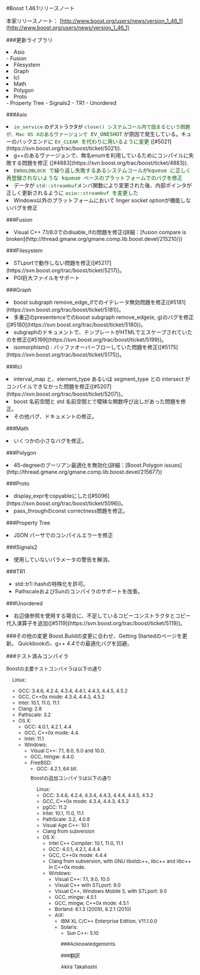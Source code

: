 #Boost 1.46.1リリースノート

本家リリースノート：
[http://www.boost.org/users/news/version_1_46_1](http://www.boost.org/users/news/version_1_46_1)

###更新ライブラリ

<li style='list-style-position:outside;list-style-type:square'>Asio
</li>
- Fusion<li style='list-style-position:outside;list-style-type:square'>Filesystem</li><li style='list-style-position:outside;list-style-type:square'>Graph</li><li style='list-style-position:outside;list-style-type:square'>Icl
</li><li style='list-style-position:outside;list-style-type:square'>Math</li><li style='list-style-position:outside;list-style-type:square'>Polygon</li><li style='list-style-position:outside;list-style-type:square'>Proto
</li>
- Property Tree
- Signals2
- TR1
- Unordered



###Asio
<li style='list-style-position:outside;list-style-type:square'><span style='color:rgb(0,96,0);font-family:monospace;line-height:normal'><span style='margin-top:0px;margin-right:0px;margin-bottom:0px;margin-left:0px;padding-top:0px;padding-right:0px;padding-bottom:0px;padding-left:0px;font-weight:inherit;font-size:13px;text-decoration:inherit;font-style:inherit'><span style='font-family:sans-serif;color:rgb(0,0,0)'><code style='color:rgb(0,96,0);margin-top:0px;margin-right:0px;margin-bottom:0px;margin-left:0px;padding-top:0px;padding-right:0px;padding-bottom:0px;padding-left:0px;font-weight:normal;font-size:13px;text-decoration:none'><span style='margin-top:0px;margin-right:0px;margin-bottom:0px;margin-left:0px;padding-top:0px;padding-right:0px;padding-bottom:0px;padding-left:0px;font-weight:inherit;font-size:13px;text-decoration:inherit;font-style:inherit'>io_service</code> のデストラクタが<span style='margin-top:0px;margin-right:0px;margin-bottom:0px;margin-left:0px;padding-top:0px;padding-right:0px;padding-bottom:0px;padding-left:0px;font-weight:inherit;font-size:13px;text-decoration:inherit;font-style:inherit'><span style='font-family:sans-serif;color:rgb(0,0,0)'> <code style='color:rgb(0,96,0);margin-top:0px;margin-right:0px;margin-bottom:0px;margin-left:0px;padding-top:0px;padding-right:0px;padding-bottom:0px;padding-left:0px;font-weight:normal;font-size:13px;text-decoration:none'><span style='margin-top:0px;margin-right:0px;margin-bottom:0px;margin-left:0px;padding-top:0px;padding-right:0px;padding-bottom:0px;padding-left:0px;font-weight:inherit;font-size:13px;text-decoration:inherit;font-style:inherit'>close()</code></span></span></span> システムコール内で固まるという問題が、Mac OS Xのあるヴァージョンで</span> EV_ONESHOT</span></span></span> が原因で発生している。キューのバックエンドに <span style='color:rgb(0,96,0);font-family:monospace'><span style='margin-top:0px;margin-right:0px;margin-bottom:0px;margin-left:0px;padding-top:0px;padding-right:0px;padding-bottom:0px;padding-left:0px;font-weight:inherit;font-size:13px;text-decoration:inherit;font-style:inherit'>EV_CLEAR</span> を代わりに用いるように変更</span> ([#5021](https://svn.boost.org/trac/boost/ticket/5021)).</li><li style='list-style-position:outside;list-style-type:square'>g++のあるヴァージョンで、無名enumを利用しているためにコンパイルに失敗する問題を修正 ([#4883](https://svn.boost.org/trac/boost/ticket/4883)).</li><li style='list-style-position:outside;list-style-type:square'><span style='color:rgb(0,96,0);font-family:monospace'><span style='margin-top:0px;margin-right:0px;margin-bottom:0px;margin-left:0px;padding-top:0px;padding-right:0px;padding-bottom:0px;padding-left:0px;font-weight:inherit;font-size:13px;text-decoration:inherit;font-style:inherit'>EWOULDBLOCK</span> で繰り返し失敗するあるシステムコールがkqueue に正しく再登録されないような kqueue ベースのプラットフォームでのバグを修正</span></li><li style='list-style-position:outside;list-style-type:square'>データが <code style='color:rgb(0,96,0);margin-top:0px;margin-right:0px;margin-bottom:0px;margin-left:0px;padding-top:0px;padding-right:0px;padding-bottom:0px;padding-left:0px;font-weight:normal;font-size:13px;text-decoration:none'><span style='margin-top:0px;margin-right:0px;margin-bottom:0px;margin-left:0px;padding-top:0px;padding-right:0px;padding-bottom:0px;padding-left:0px;font-weight:inherit;font-size:13px;text-decoration:inherit;font-style:inherit'>std::streambuf</code></span>メンバ関数により変更された後、内部ポインタが正しく更新されるように <span style='color:rgb(0,96,0);font-family:monospace'><span style='margin-top:0px;margin-right:0px;margin-bottom:0px;margin-left:0px;padding-top:0px;padding-right:0px;padding-bottom:0px;padding-left:0px;font-weight:inherit;font-size:13px;text-decoration:inherit;font-style:inherit'>asio::streambuf</span> を変更した</span></li><li style='list-style-position:outside;list-style-type:square'>Windows以外のプラットフォームにおいて linger socket optionが機能しないバグを修正</li>

###Fusion
<li style='list-style-position:outside;list-style-type:square'>Visual C++ 7.1/8.0でのdisable_ifの問題を修正(詳細：[fusion compare is broken](http://thread.gmane.org/gmane.comp.lib.boost.devel/215210/))</li>


###Filesystem
<li style='list-style-position:outside;list-style-type:square'>STLportで動作しない問題を修正([#5217](https://svn.boost.org/trac/boost/ticket/5217))。</li><li style='list-style-position:outside;list-style-type:square'>PGI巨大ファイルをサポート</li>


###Graph

<li style='list-style-position:outside;list-style-type:square'>boost subgraph remove_edge_ifでのイテレータ無効問題を修正([#5181](https://svn.boost.org/trac/boost/ticket/5181))。</li><li style='list-style-position:outside;list-style-type:square'>多重辺のpresentenceでのboost subgraph remove_edge(e, g)のバグを修正([#5180](https://svn.boost.org/trac/boost/ticket/5180))。</li><li style='list-style-position:outside;list-style-type:square'>subgraphのドキュメントで、テンプレートがHTMLでエスケープされていたのを修正([#5199](https://svn.boost.org/trac/boost/ticket/5199))。</li><li style='list-style-position:outside;list-style-type:square'>isomorphism() : バッファオーバーフローしていた問題を修正([#5175](https://svn.boost.org/trac/boost/ticket/5175))。</li>


###Icl
<li style='list-style-position:outside;list-style-type:square'>interval_map と、element_type あるいは segment_type との intersect がコンパイルできなかった問題を修正([#5207](https://svn.boost.org/trac/boost/ticket/5207))。</li><li style='list-style-position:outside;list-style-type:square'>boost 名前空間と std 名前空間とで曖昧な関数呼び出しがあった問題を修正。</li><li style='list-style-position:outside;list-style-type:square'>その他バグ、ドキュメントの修正。</li>


###Math
<li style='list-style-position:outside;list-style-type:square'>いくつかの小さなバグを修正。</li>


###Polygon
<li style='list-style-position:outside;list-style-type:square'>45-degreeのブーリアン最適化を無効化(詳細：[Boost.Polygon issues](http://thread.gmane.org/gmane.comp.lib.boost.devel/215677))</li>


###Proto

<li style='list-style-position:outside;list-style-type:square'>display_exprをcopyableにした([#5096](https://svn.boost.org/trac/boost/ticket/5096))。</li><li style='list-style-position:outside;list-style-type:square'>pass_throughのconst correctness問題を修正。</li>

###Property Tree
<li style='list-style-position:outside;list-style-type:square'>JSON パーサでのコンパイルエラーを修正</li>

###Signals2
<li style='list-style-position:outside;list-style-type:square'>使用していないパラメータの警告を解消。</li>

###TR1

- std::tr1::hashの特殊化を許可。
- PathscaleおよびSunのコンパイラのサポートを改善。

###Unordered
<li style='list-style-position:outside;list-style-type:square'>右辺値参照を使用する場合に、不足しているコピーコンストラクタとコピー代入演算子を追加([#5119](https://svn.boost.org/trac/boost/ticket/5119))。</li>

###その他の変更
Boost.Buildの変更に合わせ、Getting Startedのページを更新。
Quickbookの、g++ 4.4での最適化バグを回避。


###テスト済みコンパイラ
<span style='font-family:sans-serif;line-height:normal'><p style='margin-top:0.5em;margin-right:0em;margin-bottom:1em;margin-left:0em;padding-top:0px;padding-right:0px;padding-bottom:0px;padding-left:0px;font-weight:normal;font-size:13px;text-decoration:none'>Boostの主要テストコンパイラは以下の通り</p><ul style='margin-top:0em;margin-right:0em;margin-bottom:1.5em;margin-left:0em;padding-top:0em;padding-right:0em;padding-bottom:0em;padding-left:0em;font-weight:normal;font-size:13px;text-decoration:none;list-style-type:none;list-style-position:initial'><li style='margin-top:0em;margin-right:0em;margin-bottom:0em;margin-left:1.25em;padding-top:0em;padding-right:0em;padding-bottom:0em;padding-left:0em;font-weight:normal;font-size:13px;text-decoration:none;text-indent:0em'>Linux:
<ul style='margin-top:0em;margin-right:0em;margin-bottom:0.25em;margin-left:0em;padding-top:0em;padding-right:0em;padding-bottom:0em;padding-left:0em;font-weight:normal;font-size:13px;text-decoration:none;list-style-type:circle;list-style-position:initial'><li style='margin-top:0em;margin-right:0em;margin-bottom:0em;margin-left:1.25em;padding-top:0em;padding-right:0em;padding-bottom:0em;padding-left:0em;font-weight:normal;font-size:13px;text-decoration:none;text-indent:0em'>GCC: 3.4.6, 4.2.4, 4.3.4, 4.4.1, 4.4.3, 4.4.5, 4.5.2
</li><li style='margin-top:0em;margin-right:0em;margin-bottom:0em;margin-left:1.25em;padding-top:0em;padding-right:0em;padding-bottom:0em;padding-left:0em;font-weight:normal;font-size:13px;text-decoration:none;text-indent:0em'>GCC, C++0x mode: 4.3.4, 4.4.3, 4.5.2
</li><li style='margin-top:0em;margin-right:0em;margin-bottom:0em;margin-left:1.25em;padding-top:0em;padding-right:0em;padding-bottom:0em;padding-left:0em;font-weight:normal;font-size:13px;text-decoration:none;text-indent:0em'>Intel: 10.1, 11.0, 11.1
</li><li style='margin-top:0em;margin-right:0em;margin-bottom:0em;margin-left:1.25em;padding-top:0em;padding-right:0em;padding-bottom:0em;padding-left:0em;font-weight:normal;font-size:13px;text-decoration:none;text-indent:0em'>Clang: 2.8
</li><li style='margin-top:0em;margin-right:0em;margin-bottom:0em;margin-left:1.25em;padding-top:0em;padding-right:0em;padding-bottom:0em;padding-left:0em;font-weight:normal;font-size:13px;text-decoration:none;text-indent:0em'>Pathscale: 3.2
</li></li><li style='margin-top:0em;margin-right:0em;margin-bottom:0em;margin-left:1.25em;padding-top:0em;padding-right:0em;padding-bottom:0em;padding-left:0em;font-weight:normal;font-size:13px;text-decoration:none;text-indent:0em'>OS X:
<ul style='margin-top:0em;margin-right:0em;margin-bottom:0.25em;margin-left:0em;padding-top:0em;padding-right:0em;padding-bottom:0em;padding-left:0em;font-weight:normal;font-size:13px;text-decoration:none;list-style-type:circle;list-style-position:initial'><li style='margin-top:0em;margin-right:0em;margin-bottom:0em;margin-left:1.25em;padding-top:0em;padding-right:0em;padding-bottom:0em;padding-left:0em;font-weight:normal;font-size:13px;text-decoration:none;text-indent:0em'>GCC: 4.0.1, 4.2.1, 4.4
</li><li style='margin-top:0em;margin-right:0em;margin-bottom:0em;margin-left:1.25em;padding-top:0em;padding-right:0em;padding-bottom:0em;padding-left:0em;font-weight:normal;font-size:13px;text-decoration:none;text-indent:0em'>GCC, C++0x mode: 4.4.
</li><li style='margin-top:0em;margin-right:0em;margin-bottom:0em;margin-left:1.25em;padding-top:0em;padding-right:0em;padding-bottom:0em;padding-left:0em;font-weight:normal;font-size:13px;text-decoration:none;text-indent:0em'>Intel: 11.1
</li></li><li style='margin-top:0em;margin-right:0em;margin-bottom:0em;margin-left:1.25em;padding-top:0em;padding-right:0em;padding-bottom:0em;padding-left:0em;font-weight:normal;font-size:13px;text-decoration:none;text-indent:0em'>Windows:
<ul style='margin-top:0em;margin-right:0em;margin-bottom:0.25em;margin-left:0em;padding-top:0em;padding-right:0em;padding-bottom:0em;padding-left:0em;font-weight:normal;font-size:13px;text-decoration:none;list-style-type:circle;list-style-position:initial'><li style='margin-top:0em;margin-right:0em;margin-bottom:0em;margin-left:1.25em;padding-top:0em;padding-right:0em;padding-bottom:0em;padding-left:0em;font-weight:normal;font-size:13px;text-decoration:none;text-indent:0em'>Visual C++: 7.1, 8.0, 9.0 and 10.0.
</li><li style='margin-top:0em;margin-right:0em;margin-bottom:0em;margin-left:1.25em;padding-top:0em;padding-right:0em;padding-bottom:0em;padding-left:0em;font-weight:normal;font-size:13px;text-decoration:none;text-indent:0em'>GCC, mingw: 4.4.0.
</li></li><li style='margin-top:0em;margin-right:0em;margin-bottom:0em;margin-left:1.25em;padding-top:0em;padding-right:0em;padding-bottom:0em;padding-left:0em;font-weight:normal;font-size:13px;text-decoration:none;text-indent:0em'>FreeBSD:
<ul style='margin-top:0em;margin-right:0em;margin-bottom:0.25em;margin-left:0em;padding-top:0em;padding-right:0em;padding-bottom:0em;padding-left:0em;font-weight:normal;font-size:13px;text-decoration:none;list-style-type:circle;list-style-position:initial'><li style='margin-top:0em;margin-right:0em;margin-bottom:0em;margin-left:1.25em;padding-top:0em;padding-right:0em;padding-bottom:0em;padding-left:0em;font-weight:normal;font-size:13px;text-decoration:none;text-indent:0em'>GCC: 4.2.1, 64 bit.
</li></li><p style='margin-top:0.5em;margin-right:0em;margin-bottom:1em;margin-left:0em;padding-top:0px;padding-right:0px;padding-bottom:0px;padding-left:0px;font-weight:normal;font-size:13px;text-decoration:none'>Boostの追加コンパイラは以下の通り</p><ul style='margin-top:0em;margin-right:0em;margin-bottom:1.5em;margin-left:0em;padding-top:0em;padding-right:0em;padding-bottom:0em;padding-left:0em;font-weight:normal;font-size:13px;text-decoration:none;list-style-type:none;list-style-position:initial'><li style='margin-top:0em;margin-right:0em;margin-bottom:0em;margin-left:1.25em;padding-top:0em;padding-right:0em;padding-bottom:0em;padding-left:0em;font-weight:normal;font-size:13px;text-decoration:none;text-indent:0em'>Linux:
<ul style='margin-top:0em;margin-right:0em;margin-bottom:0.25em;margin-left:0em;padding-top:0em;padding-right:0em;padding-bottom:0em;padding-left:0em;font-weight:normal;font-size:13px;text-decoration:none;list-style-type:circle;list-style-position:initial'><li style='margin-top:0em;margin-right:0em;margin-bottom:0em;margin-left:1.25em;padding-top:0em;padding-right:0em;padding-bottom:0em;padding-left:0em;font-weight:normal;font-size:13px;text-decoration:none;text-indent:0em'>GCC: 3.4.6, 4.2.4, 4.3.4, 4.4.3, 4.4.4, 4.4.5, 4.5.2
</li><li style='margin-top:0em;margin-right:0em;margin-bottom:0em;margin-left:1.25em;padding-top:0em;padding-right:0em;padding-bottom:0em;padding-left:0em;font-weight:normal;font-size:13px;text-decoration:none;text-indent:0em'>GCC, C++0x mode: 4.3.4, 4.4.3, 4.5.2
</li><li style='margin-top:0em;margin-right:0em;margin-bottom:0em;margin-left:1.25em;padding-top:0em;padding-right:0em;padding-bottom:0em;padding-left:0em;font-weight:normal;font-size:13px;text-decoration:none;text-indent:0em'>pgCC: 11.2
</li><li style='margin-top:0em;margin-right:0em;margin-bottom:0em;margin-left:1.25em;padding-top:0em;padding-right:0em;padding-bottom:0em;padding-left:0em;font-weight:normal;font-size:13px;text-decoration:none;text-indent:0em'>Intel: 10.1, 11.0, 11.1
</li><li style='margin-top:0em;margin-right:0em;margin-bottom:0em;margin-left:1.25em;padding-top:0em;padding-right:0em;padding-bottom:0em;padding-left:0em;font-weight:normal;font-size:13px;text-decoration:none;text-indent:0em'>PathScale: 3.2, 4.0.8
</li><li style='margin-top:0em;margin-right:0em;margin-bottom:0em;margin-left:1.25em;padding-top:0em;padding-right:0em;padding-bottom:0em;padding-left:0em;font-weight:normal;font-size:13px;text-decoration:none;text-indent:0em'>Visual Age C++: 10.1
</li><li style='margin-top:0em;margin-right:0em;margin-bottom:0em;margin-left:1.25em;padding-top:0em;padding-right:0em;padding-bottom:0em;padding-left:0em;font-weight:normal;font-size:13px;text-decoration:none;text-indent:0em'>Clang from subversion
</li></li><li style='margin-top:0em;margin-right:0em;margin-bottom:0em;margin-left:1.25em;padding-top:0em;padding-right:0em;padding-bottom:0em;padding-left:0em;font-weight:normal;font-size:13px;text-decoration:none;text-indent:0em'>OS X:
<ul style='margin-top:0em;margin-right:0em;margin-bottom:0.25em;margin-left:0em;padding-top:0em;padding-right:0em;padding-bottom:0em;padding-left:0em;font-weight:normal;font-size:13px;text-decoration:none;list-style-type:circle;list-style-position:initial'><li style='margin-top:0em;margin-right:0em;margin-bottom:0em;margin-left:1.25em;padding-top:0em;padding-right:0em;padding-bottom:0em;padding-left:0em;font-weight:normal;font-size:13px;text-decoration:none;text-indent:0em'>Intel C++ Compiler: 10.1, 11.0, 11.1
</li><li style='margin-top:0em;margin-right:0em;margin-bottom:0em;margin-left:1.25em;padding-top:0em;padding-right:0em;padding-bottom:0em;padding-left:0em;font-weight:normal;font-size:13px;text-decoration:none;text-indent:0em'>GCC: 4.0.1, 4.2.1, 4.4.4
</li><li style='margin-top:0em;margin-right:0em;margin-bottom:0em;margin-left:1.25em;padding-top:0em;padding-right:0em;padding-bottom:0em;padding-left:0em;font-weight:normal;font-size:13px;text-decoration:none;text-indent:0em'>GCC, C++0x mode: 4.4.4
</li><li style='margin-top:0em;margin-right:0em;margin-bottom:0em;margin-left:1.25em;padding-top:0em;padding-right:0em;padding-bottom:0em;padding-left:0em;font-weight:normal;font-size:13px;text-decoration:none;text-indent:0em'>Clang from subversion, with GNU libstdc++, libc++ and libc++ in C++0x mode.
</li></li><li style='margin-top:0em;margin-right:0em;margin-bottom:0em;margin-left:1.25em;padding-top:0em;padding-right:0em;padding-bottom:0em;padding-left:0em;font-weight:normal;font-size:13px;text-decoration:none;text-indent:0em'>Windows:
<ul style='margin-top:0em;margin-right:0em;margin-bottom:0.25em;margin-left:0em;padding-top:0em;padding-right:0em;padding-bottom:0em;padding-left:0em;font-weight:normal;font-size:13px;text-decoration:none;list-style-type:circle;list-style-position:initial'><li style='margin-top:0em;margin-right:0em;margin-bottom:0em;margin-left:1.25em;padding-top:0em;padding-right:0em;padding-bottom:0em;padding-left:0em;font-weight:normal;font-size:13px;text-decoration:none;text-indent:0em'>Visual C++: 7.1, 9.0, 10.0
</li><li style='margin-top:0em;margin-right:0em;margin-bottom:0em;margin-left:1.25em;padding-top:0em;padding-right:0em;padding-bottom:0em;padding-left:0em;font-weight:normal;font-size:13px;text-decoration:none;text-indent:0em'>Visual C++ with STLport: 9.0
</li><li style='margin-top:0em;margin-right:0em;margin-bottom:0em;margin-left:1.25em;padding-top:0em;padding-right:0em;padding-bottom:0em;padding-left:0em;font-weight:normal;font-size:13px;text-decoration:none;text-indent:0em'>Visual C++, Windows Mobile 5, with STLport: 9.0
</li><li style='margin-top:0em;margin-right:0em;margin-bottom:0em;margin-left:1.25em;padding-top:0em;padding-right:0em;padding-bottom:0em;padding-left:0em;font-weight:normal;font-size:13px;text-decoration:none;text-indent:0em'>GCC, mingw: 4.5.1
</li><li style='margin-top:0em;margin-right:0em;margin-bottom:0em;margin-left:1.25em;padding-top:0em;padding-right:0em;padding-bottom:0em;padding-left:0em;font-weight:normal;font-size:13px;text-decoration:none;text-indent:0em'>GCC, mingw, C++0x mode: 4.5.1
</li><li style='margin-top:0em;margin-right:0em;margin-bottom:0em;margin-left:1.25em;padding-top:0em;padding-right:0em;padding-bottom:0em;padding-left:0em;font-weight:normal;font-size:13px;text-decoration:none;text-indent:0em'>Borland: 6.1.3 (2009), 6.2.1 (2010)
</li></li><li style='margin-top:0em;margin-right:0em;margin-bottom:0em;margin-left:1.25em;padding-top:0em;padding-right:0em;padding-bottom:0em;padding-left:0em;font-weight:normal;font-size:13px;text-decoration:none;text-indent:0em'>AIX:
<ul style='margin-top:0em;margin-right:0em;margin-bottom:0.25em;margin-left:0em;padding-top:0em;padding-right:0em;padding-bottom:0em;padding-left:0em;font-weight:normal;font-size:13px;text-decoration:none;list-style-type:circle;list-style-position:initial'><li style='margin-top:0em;margin-right:0em;margin-bottom:0em;margin-left:1.25em;padding-top:0em;padding-right:0em;padding-bottom:0em;padding-left:0em;font-weight:normal;font-size:13px;text-decoration:none;text-indent:0em'>IBM XL C/C++ Enterprise Edition, V11.1.0.0
</li></li><li style='margin-top:0em;margin-right:0em;margin-bottom:0em;margin-left:1.25em;padding-top:0em;padding-right:0em;padding-bottom:0em;padding-left:0em;font-weight:normal;font-size:13px;text-decoration:none;text-indent:0em'>Solaris:
<ul style='margin-top:0em;margin-right:0em;margin-bottom:0.25em;margin-left:0em;padding-top:0em;padding-right:0em;padding-bottom:0em;padding-left:0em;font-weight:normal;font-size:13px;text-decoration:none;list-style-type:circle;list-style-position:initial'><li style='margin-top:0em;margin-right:0em;margin-bottom:0em;margin-left:1.25em;padding-top:0em;padding-right:0em;padding-bottom:0em;padding-left:0em;font-weight:normal;font-size:13px;text-decoration:none;text-indent:0em'>Sun C++: 5.10
</li></li>


###Acknowledgements

</span>

###翻訳

Akira Takahashi

